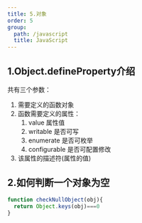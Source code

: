```yaml
---
title: 5.对象
order: 5
group:
  path: /javascript
  title: JavaScript
---
```


## 1.Object.defineProperty介绍

共有三个参数：

1. 需要定义的函数对象
2. 函数需要定义的属性：
   1. value        属性值
   2. writable     是否可写
   3. enumerate    是否可枚举
   4. configurable 是否可配置修改
3. 该属性的描述符(属性的值)

## 2.如何判断一个对象为空
```js
function checkNullObject(obj){
  return Object.keys(obj)===0
}
```



